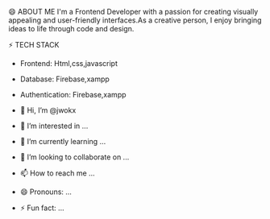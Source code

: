 😄 ABOUT ME
I'm a Frontend Developer with a passion for creating visually appealing and user-friendly interfaces.As a creative person, I enjoy bringing ideas to life through code and design.

⚡ TECH STACK
- Frontend: Html,css,javascript
- Database: Firebase,xampp
- Authentication: Firebase,xampp

- 👋 Hi, I’m @jwokx
- 👀 I’m interested in ...
- 🌱 I’m currently learning ...
- 💞️ I’m looking to collaborate on ...
- 📫 How to reach me ...
- 😄 Pronouns: ...
- ⚡ Fun fact: ...

<!---
jwokx/jwokx is a ✨ special ✨ repository because its `README.md` (this file) appears on your GitHub profile.
You can click the Preview link to take a look at your changes.
--->
